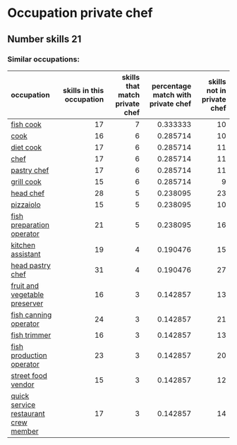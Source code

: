 # Occupation private chef
## Number skills 21
### Similar occupations:
| occupation                                                                      |   skills in this occupation |   skills that match private chef |   percentage match with private chef |   skills not in private chef |
|:--------------------------------------------------------------------------------|----------------------------:|---------------------------------:|-------------------------------------:|-----------------------------:|
| [fish cook](fish_cook.md)                                                       |                          17 |                                7 |                             0.333333 |                           10 |
| [cook](cook.md)                                                                 |                          16 |                                6 |                             0.285714 |                           10 |
| [diet cook](diet_cook.md)                                                       |                          17 |                                6 |                             0.285714 |                           11 |
| [chef](chef.md)                                                                 |                          17 |                                6 |                             0.285714 |                           11 |
| [pastry chef](pastry_chef.md)                                                   |                          17 |                                6 |                             0.285714 |                           11 |
| [grill cook](grill_cook.md)                                                     |                          15 |                                6 |                             0.285714 |                            9 |
| [head chef](head_chef.md)                                                       |                          28 |                                5 |                             0.238095 |                           23 |
| [pizzaiolo](pizzaiolo.md)                                                       |                          15 |                                5 |                             0.238095 |                           10 |
| [fish preparation operator](fish_preparation_operator.md)                       |                          21 |                                5 |                             0.238095 |                           16 |
| [kitchen assistant](kitchen_assistant.md)                                       |                          19 |                                4 |                             0.190476 |                           15 |
| [head pastry chef](head_pastry_chef.md)                                         |                          31 |                                4 |                             0.190476 |                           27 |
| [fruit and vegetable preserver](fruit_and_vegetable_preserver.md)               |                          16 |                                3 |                             0.142857 |                           13 |
| [fish canning operator](fish_canning_operator.md)                               |                          24 |                                3 |                             0.142857 |                           21 |
| [fish trimmer](fish_trimmer.md)                                                 |                          16 |                                3 |                             0.142857 |                           13 |
| [fish production operator](fish_production_operator.md)                         |                          23 |                                3 |                             0.142857 |                           20 |
| [street food vendor](street_food_vendor.md)                                     |                          15 |                                3 |                             0.142857 |                           12 |
| [quick service restaurant crew member](quick_service_restaurant_crew_member.md) |                          17 |                                3 |                             0.142857 |                           14 |
